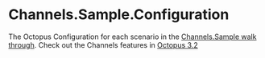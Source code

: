 # Channels.Sample.Configuration
The Octopus Configuration for each scenario in the [Channels.Sample walk through](http://octopus.com/blog/channels-walkthrough). Check out the Channels features in [Octopus 3.2](https://octopus.com/blog/octopus-deploy-3.2-pre-release)


